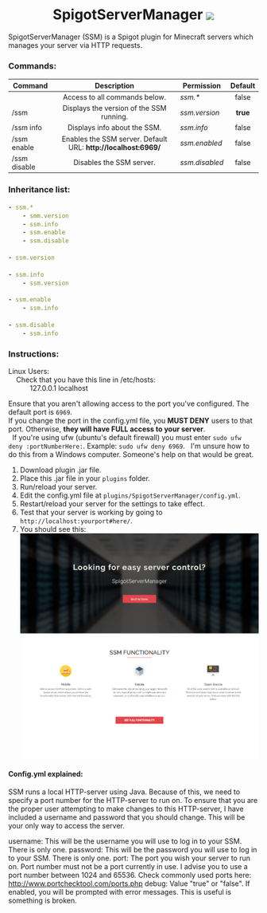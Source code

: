 <h1 align="center"> SpigotServerManager <img src="https://image.flaticon.com/icons/png/32/273/273565.png" style="vertical-align: middle;"></h1>
SpigotServerManager (SSM) is a Spigot plugin for Minecraft servers which manages your server via HTTP requests.

### Commands:
| Command        |  Description                                                     | Permission           | Default  |
| -------------- | :--------------------------------------------------------------: | -------------------- | :------: |
|                |  Access to all commands below.                                   | _ssm.*_              |   false  |
| /ssm           |  Displays the version of the SSM running.                        | _ssm.version_        | **true** |
| /ssm info      |  Displays info about the SSM.                                    | _ssm.info_           |   false  |
| /ssm enable    |  Enables the SSM server. Default URL: **http://localhost:6969/** | _ssm.enabled_        |   false  |
| /ssm disable   |  Disables the SSM server.                                        | _ssm.disabled_       |   false  |

### Inheritance list:
```yaml
- ssm.*
    - smm.version
    - ssm.info
    - ssm.enable
    - ssm.disable
    
- ssm.version

- ssm.info
    - ssm.version
    
- ssm.enable
    - ssm.info
    
- ssm.disable
    - ssm.info
```

### Instructions:
Linux Users:  
&nbsp;&nbsp;&nbsp;&nbsp;Check that you have this line in /etc/hosts:  
&nbsp;&nbsp;&nbsp;&nbsp;&nbsp;&nbsp;&nbsp;&nbsp;&nbsp;&nbsp;&nbsp;127.0.0.1       localhost


Ensure that you aren't allowing access to the port you've configured. The default port is ```6969```.  
If you change the port in the config.yml file, you **MUST DENY** users to that port. Otherwise, **they will have FULL access to your server**.  
&nbsp;&nbsp;If you're using ufw (ubuntu's default firewall) you must enter ```sudo ufw deny :portNumberHere:```. Example: ```sudo ufw deny 6969```.
&nbsp;&nbsp;I'm unsure how to do this from a Windows computer. Someone's help on that would be great.

1. Download plugin .jar file.
2. Place this .jar file in your ```plugins``` folder.
3. Run/reload your server.
4. Edit the config.yml file at ```plugins/SpigotServerManager/config.yml```.
5. Restart/reload your server for the settings to take effect.
6. Test that your server is working by going to ```http://localhost:yourport#here/```.
7. You should see this:  
![Whoops...looks like this moved](.github/landing_page.png)

#### Config.yml explained:
SSM runs a local HTTP-server using Java. Because of this, we need to specify a port number for the HTTP-server to run on.
To ensure that you are the proper user attempting to make changes to this HTTP-server, I have included a username and
password that you should change. This will be your only way to access the server.

username: This will be the username you will use to log in to your SSM. There is only one.
password: This will be the password you will use to log in to your SSM. There is only one.
port: The port you wish your server to run on. Port number must not be a port currently in use. I advise you to use a port number between 1024 and 65536. Check commonly used ports here: http://www.portchecktool.com/ports.php
debug: Value "true" or "false". If enabled, you will be prompted with error messages. This is useful is something is broken.
